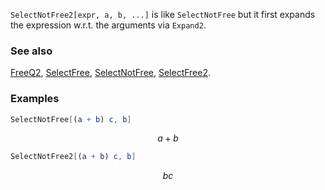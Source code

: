 `SelectNotFree2[expr, a, b, ...]` is like `SelectNotFree` but it first expands the expression w.r.t. the arguments via `Expand2`.

### See also

[FreeQ2](FreeQ2), [SelectFree](SelectFree), [SelectNotFree](SelectNotFree), [SelectFree2](SelectFree2).

### Examples

```mathematica
SelectNotFree[(a + b) c, b]
```

$$a+b$$

```mathematica
SelectNotFree2[(a + b) c, b]
```

$$b c$$